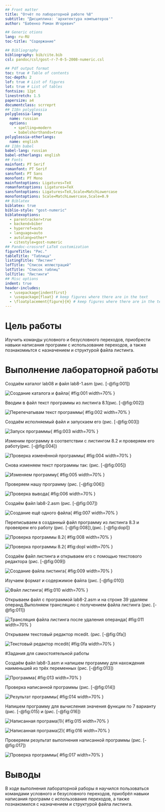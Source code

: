 ```yaml
---
## Front matter
title: "Отчёт по лабораторной работе %8"
subtitle: "Дисциплина: 'архитектура компьютеров'"
author: "Бабенко Роман Игоревич"

## Generic otions
lang: ru-RU
toc-title: "Содержание"

## Bibliography
bibliography: bib/cite.bib
csl: pandoc/csl/gost-r-7-0-5-2008-numeric.csl

## Pdf output format
toc: true # Table of contents
toc-depth: 2
lof: true # List of figures
lot: true # List of tables
fontsize: 12pt
linestretch: 1.5
papersize: a4
documentclass: scrreprt
## I18n polyglossia
polyglossia-lang:
  name: russian
  options:
	- spelling=modern
	- babelshorthands=true
polyglossia-otherlangs:
  name: english
## I18n babel
babel-lang: russian
babel-otherlangs: english
## Fonts
mainfont: PT Serif
romanfont: PT Serif
sansfont: PT Sans
monofont: PT Mono
mainfontoptions: Ligatures=TeX
romanfontoptions: Ligatures=TeX
sansfontoptions: Ligatures=TeX,Scale=MatchLowercase
monofontoptions: Scale=MatchLowercase,Scale=0.9
## Biblatex
biblatex: true
biblio-style: "gost-numeric"
biblatexoptions:
  - parentracker=true
  - backend=biber
  - hyperref=auto
  - language=auto
  - autolang=other*
  - citestyle=gost-numeric
## Pandoc-crossref LaTeX customization
figureTitle: "Рис."
tableTitle: "Таблица"
listingTitle: "Листинг"
lofTitle: "Список иллюстраций"
lotTitle: "Список таблиц"
lolTitle: "Листинги"
## Misc options
indent: true
header-includes:
  - \usepackage{indentfirst}
  - \usepackage{float} # keep figures where there are in the text
  - \floatplacement{figure}{H} # keep figures where there are in the text
---
```


# Цель работы

Изучить команды условного и безусловного переходов, приобрести навыки написания программ с использование переходов, а также познакомиьтся с назначением и структурой файла листинга.

# Выполнение лабораторной работы

Создаём каталог lab08 и файл lab8-1.asm (рис. [-@fig:001])

![Создание каталога и файла](image/1.png){ #fig:001 width=70% }

Вводим в файл текст программы из листинга 8.1(рис. [-@fig:002])

![Перепечатывам текст программы](image/2.png){ #fig:002 width=70% }

Создаём исполняемый файл и запускаем его (рис. [-@fig:003])

![Запуск программы](image/3.png){ #fig:003 width=70% }

Изменим программу в соответствии с листингом 8.2 и проверяем его работу(рис. [-@fig:004])

![Проверка изменённой программы](image/4.png){ #fig:004 width=70% }

Снова изменяем текст программы так: (рис. [-@fig:005])

![Изменяем программу](image/5.png){ #fig:005 width=70% }

Проверяем нашу программу (рис. [-@fig:006])

![Проверка вывода](image/6.png){ #fig:006 width=70% }

Создаём файл lab8-2.asm (рис. [-@fig:007])

![Создание ещё одного файла](image/7.png){ #fig:007 width=70% }

Переписываем в созданный файл программу из листинга 8.3 и провеярем его работу (рис. [-@fig:008]),(рис. [-@fig:dopl])

![Проверка программы 8.2](image/8.png){ #fig:008 width=70% }

![Проверка программы 8.2](image/dop.png){ #fig:dopl width=70% }

Создаём файл листинга и открываем его с помощью текстового редактора (рис. [-@fig:009]) 

![Создание файла листинга](image/9.png){ #fig:009 width=70% }

Изучаем формат и содержимое файла (рис. [-@fig:010])

![Файл листинга](image/10.png){ #fig:010 width=70% }

Открываем файл с программой lab8-2.asm и на строке 39 удаляем операнд.Выполняем трансляцию с получением файла листинга  (рис. [-@fig:011])

![Трансляция файла листинга после удаления операнда](image/11.png){ #fig:011 width=70% }

Открываем текстовый редактор mcedit. (рис. [-@fig:0fa])

![Текстовый редактор mcedit](image/12.png){ #fig:0fa width=70% }


#Задания для самостоятельной работы

Создаём файл lab8-3.asm и напишем программу для нахождения наименьшей из трёх переменных (рис. [-@fig:013])

![Программа](image/13.png){ #fig:013 width=70% }

Проверка написанной программы (рис. [-@fig:014])

![Результат программы](image/14.png){ #fig:014 width=70% }

Напишем программу для вычисления значения функции по 7 варианту (рис. [-@fig:015) и (рис. [-@fig:016])

![Написанная програма(1)](image/15.png){ #fig:015 width=70% }

![Написанная програма(2)](image/16.png){ #fig:016 width=70% }

Проверяем результат выполнения написанной программы (рис. [-@fig:017])

![Проверка программы](image/17.png){ #fig:017 width=70% }

# Выводы

В ходе выполнения лабораторной раборы я научился пользоваться командами условного и безусловного переходов, приобрёл навыки написания программ с использование переходов, а также познакомился с назначением и структурой файла листинга.
